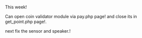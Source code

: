 This week!

Can open coin validator module via pay.php page!
and close its in get_point.php page!.

next fix the sensor and speaker.!
